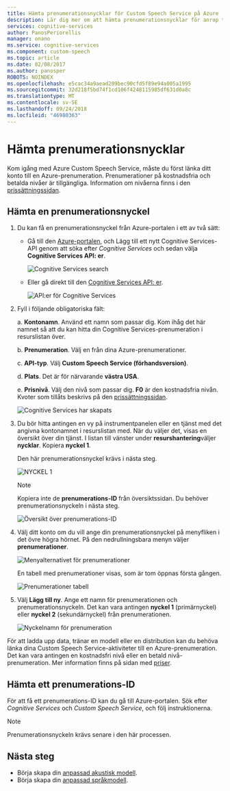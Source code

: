 ```yaml
---
title: Hämta prenumerationsnycklar för Custom Speech Service på Azure | Microsoft Docs
description: Lär dig mer om att hämta prenumerationsnycklar för anrop till Custom Speech Service i Cognitive Services.
services: cognitive-services
author: PanosPeriorellis
manager: onano
ms.service: cognitive-services
ms.component: custom-speech
ms.topic: article
ms.date: 02/08/2017
ms.author: panosper
ROBOTS: NOINDEX
ms.openlocfilehash: e5cac34a9aead209bec90cfd5f89e94a005a1995
ms.sourcegitcommit: 32d218f5bd74f1cd106f4248115985df631d0a8c
ms.translationtype: MT
ms.contentlocale: sv-SE
ms.lasthandoff: 09/24/2018
ms.locfileid: "46980363"
---
```

# <a name="obtain-subscription-keys"></a>Hämta prenumerationsnycklar
Kom igång med Azure Custom Speech Service, måste du först länka ditt konto till en Azure-prenumeration. Prenumerationer på kostnadsfria och betalda nivåer är tillgängliga. Information om nivåerna finns i den [prissättningssidan](https://www.microsoft.com/cognitive-services/en-us/pricing).

## <a name="get-a-subscription-key"></a>Hämta en prenumerationsnyckel
1. Du kan få en prenumerationsnyckel från Azure-portalen i ett av två sätt:

    * Gå till den [Azure-portalen](https://ms.portal.azure.com), och Lägg till ett nytt Cognitive Services-API genom att söka efter _Cognitive Services_ och sedan välja **Cognitive Services API: er**.

      ![Cognitive Services search](../../../media/cognitive-services/custom-speech-service/custom-speech-azure-subscription.png)

    * Eller gå direkt till den [Cognitive Services API: er](https://ms.portal.azure.com/#create/Microsoft.CognitiveServices).

        ![API:er för Cognitive Services](../../../media/cognitive-services/custom-speech-service/custom-speech-azure-subscription2.png)

    
1. Fyll i följande obligatoriska fält:

      a. **Kontonamn**. Använd ett namn som passar dig. Kom ihåg det här namnet så att du kan hitta din Cognitive Services-prenumeration i resurslistan över.

      b. **Prenumeration**. Välj en från dina Azure-prenumerationer.

      c. **API-typ**. Välj **Custom Speech Service (förhandsversion)**.

      d. **Plats**. Det är för närvarande **västra USA**.

      e. **Prisnivå**. Välj den nivå som passar dig. **F0** är den kostnadsfria nivån. Kvoter som tillåts beskrivs på den [prissättningssidan](https://www.microsoft.com/cognitive-services/en-us/pricing).

      ![Cognitive Services har skapats](../../../media/cognitive-services/custom-speech-service/custom-speech-azure-cris-blade.png)

1. Du bör hitta antingen en vy på instrumentpanelen eller en tjänst med det angivna kontonamnet i resurslistan med. När du väljer det, visas en översikt över din tjänst. I listan till vänster under **resurshantering**väljer **nycklar**. Kopiera **nyckel 1**.

      Den här prenumerationsnyckel krävs i nästa steg.

      ![NYCKEL 1](../../../media/cognitive-services/custom-speech-service/custom-speech-azure-cris-keys2.png)

      > [!NOTE]
      > Kopiera inte de **prenumerations-ID** från översiktssidan. Du behöver prenumerationsnyckeln i nästa steg.
      >

      ![Översikt över prenumerations-ID](../../../media/cognitive-services/custom-speech-service/custom-speech-azure-cris-keys.png)

1. Välj ditt konto om du vill ange din prenumerationsnyckel på menyfliken i det övre högra hörnet. På den nedrullningsbara menyn väljer **prenumerationer**.

      ![Menyalternativet för prenumerationer](../../../media/cognitive-services/custom-speech-service/custom-speech-subscription-selection.png)

    En tabell med prenumerationer visas, som är tom öppnas första gången.

    ![Prenumerationer tabell](../../../media/cognitive-services/custom-speech-service/custom-speech-subscription-list.png)

1. Välj **Lägg till ny**. Ange ett namn för prenumerationen och prenumerationsnyckeln. Det kan vara antingen **nyckel 1** (primärnyckel) eller **nyckel 2** (sekundärnyckel) från prenumerationen.

      ![Nyckelnamn för prenumeration](../../../media/cognitive-services/custom-speech-service/custom-speech-enter-subsciption.png)

För att ladda upp data, tränar en modell eller en distribution kan du behöva länka dina Custom Speech Service-aktiviteter till en Azure-prenumeration. Det kan vara antingen en kostnadsfri nivå eller en betald nivå-prenumeration. Mer information finns på sidan med [priser](https://www.microsoft.com/cognitive-services/en-us/pricing).

## <a name="get-a-subscription-id"></a>Hämta ett prenumerations-ID
För att få ett prenumerations-ID kan du gå till Azure-portalen. Sök efter *Cognitive Services* och *Custom Speech Service*, och följ instruktionerna.

> [!NOTE]
> Prenumerationsnyckeln krävs senare i den här processen.
>

## <a name="next-steps"></a>Nästa steg
* Börja skapa din [anpassad akustisk modell](cognitive-services-custom-speech-create-acoustic-model.md).
* Börja skapa din [anpassad språkmodell](cognitive-services-custom-speech-create-language-model.md).
